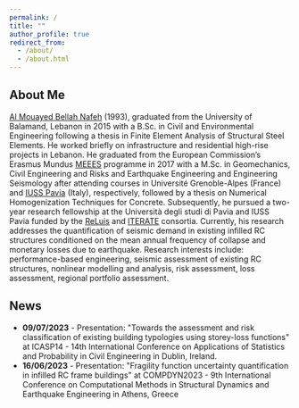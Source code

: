 ```yaml
---
permalink: /
title: ""
author_profile: true
redirect_from:
  - /about/
  - /about.html
---
```


## About Me

[Al Mouayed Bellah Nafeh](https://www.linkedin.com/in/al-mouayed-bellah-nafeh/) (1993), graduated from the University of Balamand, Lebanon in 2015 with a B.Sc. in Civil and Environmental Engineering following a thesis in Finite Element Analysis of Structural Steel Elements. He worked briefly on infrastructure and residential high-rise projects in Lebanon. He graduated from the European Commission’s Erasmus Mundus [MEEES](https://www.preventionweb.net/resource/erasmus-master-earthquake-engineering-and/or-engineering-seismology-meees) programme in 2017 with a M.Sc. in Geomechanics, Civil Engineering and Risks and Earthquake Engineering and Engineering Seismology after attending courses in Université Grenoble-Alpes (France) and [IUSS Pavia](https://www.iusspavia.it/en) (Italy), respectively, followed by a thesis on Numerical Homogenization Techniques for Concrete. Subsequently, he pursued a two-year research fellowship at the Università degli studi di Pavia and IUSS Pavia funded by the [ReLuis](https://www.reluis.it/en/) and [ITERATE](https://civil-protection-humanitarian-aid.ec.europa.eu/funding-evaluations/financing-civil-protection/prevention-and-preparedness-projects-civil-protection/overview-past-track-i-and-track-ii-projects/improved-tools-disaster-risk-mitigation-algeria-iterate_en) consortia. Currently, his research addresses the quantification of seismic demand in existing infilled RC structures conditioned on the mean annual frequency of collapse and monetary losses due to earthquake. Research interests include: performance-based engineering, seismic assessment of existing RC structures, nonlinear modelling and analysis, risk assessment, loss assessment, regional portfolio assessment.

## News
<ul>
<li> <b>09/07/2023</b> - Presentation: "Towards the assessment and risk classification of existing building typologies using storey-loss functions" at ICASP14 - 14th International Conference on Applications of Statistics and Probability in Civil Engineering in Dublin, Ireland.</li>

<li> <b>16/06/2023</b> - Presentation: "Fragility function uncertainty quantification in infilled RC frame buildings" at COMPDYN2023 - 9th International Conference on Computational Methods in Structural Dynamics and Earthquake Engineering in Athens, Greece </li>
</ul>
